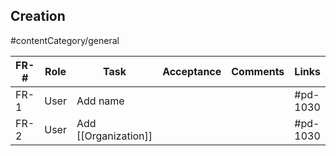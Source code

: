 ## Creation

#contentCategory/general

| FR-# | Role | Task | Acceptance | Comments | Links |
| ---- | ---- | ---- | ---- | ---- | ---- |
| FR-1 | User | Add name |  |  | #pd-1030  |
| FR-2 | User | Add [[Organization]] |  |  | #pd-1030 |
